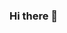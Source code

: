 ### Hi there 👋

<!--
**andrewfth/Andrewfth** is a ✨ _special_ ✨ repository because its `README.md` (this file) appears on your GitHub profile.

Here are some ideas to get you started:

- 🔭 I’m currently working on how it can be easy for you to creat an learn the programing language...
- 🌱 I’m currently learning too but as you may know programing is a bread topic and and take a long ting for you to know all the topics on it...
- 👯 I’m looking to collaborate on some of the topics we're going to learn here...
- 🤔 I’m looking forward in seeing you all in my whats app group where we ask questions and share experience with others...
- 💬 Ask me about anything...
- 📫 How to reach me� what's app:+2349125798093...
- 😄 Pronouns: see ya...
- ⚡ Fun fact: as you may know programming is a broad topic so any time you feel discouraged try to remember the reason why you first started...
Instagram : Andrewfth_family's_tv-->
